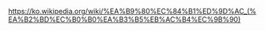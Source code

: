 
https://ko.wikipedia.org/wiki/%EA%B9%80%EC%84%B1%ED%9D%AC_(%EA%B2%BD%EC%B0%B0%EA%B3%B5%EB%AC%B4%EC%9B%90)
